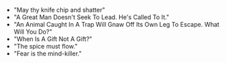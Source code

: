 - "May thy knife chip and shatter"
- "A Great Man Doesn't Seek To Lead. He's Called To It."
- "An Animal Caught In A Trap Will Gnaw Off Its Own Leg To Escape. What Will 
You Do?"
- "When Is A Gift Not A Gift?"
- "The spice must flow."
- "Fear is the mind-killer."

